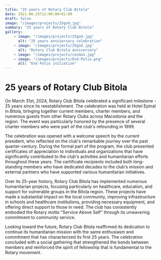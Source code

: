 ```yaml
---
title: "25 years of Rotary Club Bitola"
date: 2021-06-25T12:00:00+01:00
draft: false
image: "/images/projects/25god.jpg"
summary: "25 years of Rotary Club Bitola"
gallery:
    - image: "/images/projects/25god.jpg"
      alt: "25 years anniversary celebration"
    - image: "/images/projects/25god.jpg"
      alt: "Rotary Club Bitola anniversary"
    - image: "/images/projects/cesma1.jpg"
    - image: "/images/projects/End-Polio.png"
      alt: "End Polio initiative"
---
```


# 25 years of Rotary Club Bitola

On March 31st, 2024, Rotary Club Bitola celebrated a significant milestone - 25 years since its reestablishment. The celebration was held at Hotel Epinal in Bitola, bringing together current members, charter members, and numerous guests from other Rotary Clubs across Macedonia and the region. The event was particularly honored by the presence of several charter members who were part of the club's refounding in 1999.

The celebration was opened with a welcome speech by the current president, who reflected on the club's remarkable journey over the past quarter-century. During the formal part of the program, the club presented certificates of appreciation to individuals and organizations that have significantly contributed to the club's activities and humanitarian efforts throughout these years. The certificate recipients included both long-standing members who have dedicated decades to the club's mission and external partners who have supported various humanitarian initiatives.

Over its 25-year history, Rotary Club Bitola has implemented numerous humanitarian projects, focusing particularly on healthcare, education, and support for vulnerable groups in the Bitola region. These projects have made a substantial impact on the local community, improving infrastructure in schools and healthcare institutions, providing necessary equipment, and offering direct support to those in need. The club has consistently embodied the Rotary motto "Service Above Self" through its unwavering commitment to community service.

Looking toward the future, Rotary Club Bitola reaffirmed its dedication to continue its humanitarian mission with the same enthusiasm and commitment that has characterized its first 25 years. The celebration concluded with a social gathering that strengthened the bonds between members and reinforced the spirit of fellowship that is fundamental to the Rotary movement.

